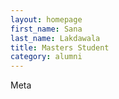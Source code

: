```yaml
---
layout: homepage
first_name: Sana
last_name: Lakdawala
title: Masters Student
category: alumni
---
```


Meta
